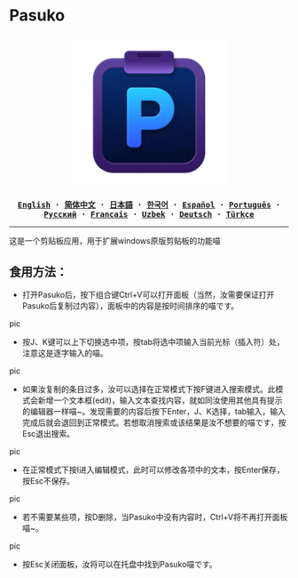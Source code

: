 # Pasuko

<p align="center" style="text-align: center">
  <img src="./assets/images/logo.png" width="55%"><br/>
</p>

<div align="center">
<strong>
<samp>

[English](README.md) · [简体中文](README.zh.md) · [日本語](README.ja.md) ·
[한국어](README.ko.md) · [Español](README.es.md) · [Português](README.pt-br.md) ·
[Русский](README.ru.md) · [Francais](README.fr.md) · [Uzbek](README.uz.md) · [Deutsch](README.de.md) ·
[Türkçe](README.tr.md)

</samp>
</strong>
</div>

---
这是一个剪贴板应用，用于扩展windows原版剪贴板的功能喵

## 食用方法：

- 打开Pasuko后，按下组合键Ctrl+V可以打开面板（当然，汝需要保证打开Pasuko后复制过内容），面板中的内容是按时间排序的喵です。

<p>pic</p>

- 按J、K键可以上下切换选中项，按tab将选中项输入当前光标（插入符）处，注意这是逐字输入的喵。

<p>pic</p>

- 如果汝复制的条目过多，汝可以选择在正常模式下按F键进入搜索模式。此模式会新增一个文本框(edit)，输入文本查找内容，就如同汝使用其他具有提示的编辑器一样喵~。发现需要的内容后按下Enter，J、K选择，tab输入，输入完成后就会退回到正常模式。若想取消搜索或该结果是汝不想要的喵です，按Esc退出搜索。

<p>pic</p>

- 在正常模式下按I进入编辑模式，此时可以修改各项中的文本，按Enter保存，按Esc不保存。

<p>pic</p>

- 若不需要某些项，按D删除，当Pasuko中没有内容时，Ctrl+V将不再打开面板喵~。

<p>pic</p>

- 按Esc关闭面板，汝将可以在托盘中找到Pasuko喵です。
